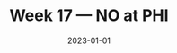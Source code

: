 ---
layout: game
title: Week 17 — NO at PHI
season: 2022
game_id: 2022_17_NO_PHI
week: 17
date: 2023-01-01
home_team: PHI
away_team: NO
final_home: 10
final_away: 20
pbp_url: /assets/data/pbp/2022/2022_17_NO_PHI.csv.gz
---